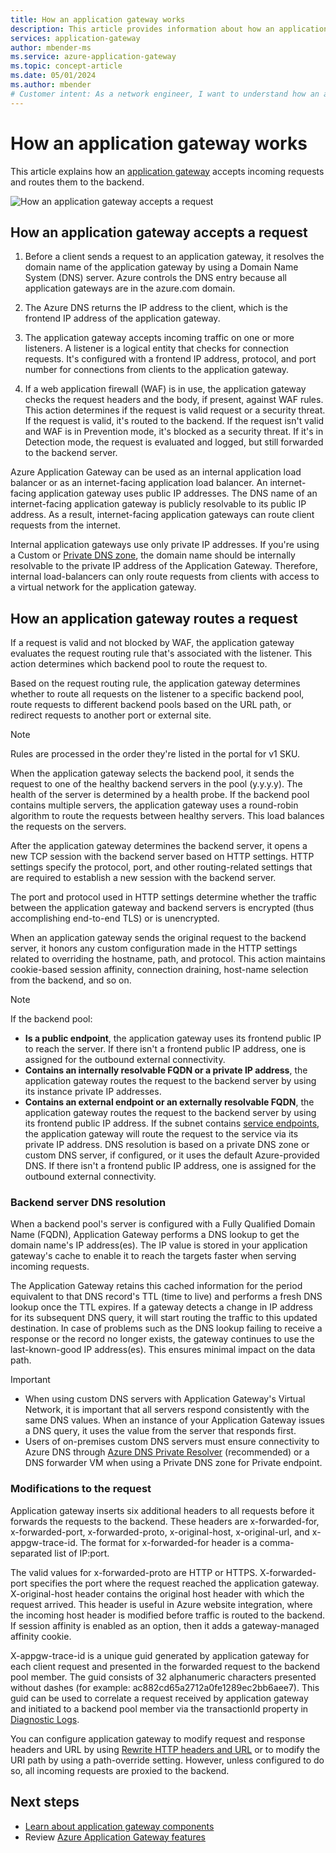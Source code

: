 ```yaml
---
title: How an application gateway works
description: This article provides information about how an application gateway accepts incoming requests and routes them to the backend.
services: application-gateway
author: mbender-ms
ms.service: azure-application-gateway
ms.topic: concept-article
ms.date: 05/01/2024
ms.author: mbender
# Customer intent: As a network engineer, I want to understand how an application gateway processes and routes requests, so that I can effectively configure and optimize it for load balancing and security in my network architecture.
---
```


# How an application gateway works

This article explains how an [application gateway](overview.md) accepts incoming requests and routes them to the backend.

![How an application gateway accepts a request](./media/how-application-gateway-works/how-application-gateway-works.png)

## How an application gateway accepts a request

1. Before a client sends a request to an application gateway, it resolves the domain name of the application gateway by using a Domain Name System (DNS) server. Azure controls the DNS entry because all application gateways are in the azure.com domain.

2. The Azure DNS returns the IP address to the client, which is the frontend IP address of the application gateway.

3. The application gateway accepts incoming traffic on one or more listeners. A listener is a logical entity that checks for connection requests. It's configured with a frontend IP address, protocol, and port number for connections from clients to the application gateway.

4. If a web application firewall (WAF) is in use, the application gateway checks the request headers and the body, if present, against WAF rules. This action determines if the request is valid request or a security threat. If the request is valid, it's routed to the backend. If the request isn't valid and WAF is in Prevention mode, it's blocked as a security threat. If it's in Detection mode, the request is evaluated and logged, but still forwarded to the backend server.

Azure Application Gateway can be used as an internal application load balancer or as an internet-facing application load balancer. An internet-facing application gateway uses public IP addresses. The DNS name of an internet-facing application gateway is publicly resolvable to its public IP address. As a result, internet-facing application gateways can route client requests from the internet.

Internal application gateways use only private IP addresses. If you're using a Custom or [Private DNS zone](../dns/private-dns-overview.md), the domain name should be internally resolvable to the private IP address of the Application Gateway. Therefore, internal load-balancers can only route requests from clients with access to a virtual network for the application gateway.

## How an application gateway routes a request

If a request is valid and not blocked by WAF, the application gateway evaluates the request routing rule that's associated with the listener. This action determines which backend pool to route the request to.

Based on the request routing rule, the application gateway determines whether to route all requests on the listener to a specific backend pool, route requests to different backend pools based on the URL path, or redirect requests to another port or external site.
> [!NOTE]
> Rules are processed in the order they're listed in the portal for v1 SKU. 

When the application gateway selects the backend pool, it sends the request to one of the healthy backend servers in the pool (y.y.y.y). The health of the server is determined by a health probe. If the backend pool contains multiple servers, the application gateway uses a round-robin algorithm to route the requests between healthy servers. This load balances the requests on the servers.

After the application gateway determines the backend server, it opens a new TCP session with the backend server based on HTTP settings. HTTP settings specify the protocol, port, and other routing-related settings that are required to establish a new session with the backend server.

The port and protocol used in HTTP settings determine whether the traffic between the application gateway and backend servers is encrypted (thus accomplishing end-to-end TLS) or is unencrypted.

When an application gateway sends the original request to the backend server, it honors any custom configuration made in the HTTP settings related to overriding the hostname, path, and protocol. This action maintains cookie-based session affinity, connection draining, host-name selection from the backend, and so on.

 > [!NOTE]
> If the backend pool:
> - **Is a public endpoint**, the application gateway uses its frontend public IP to reach the server. If there isn't a frontend public IP address, one is assigned for the outbound external connectivity.
> - **Contains an internally resolvable FQDN or a private IP address**, the application gateway routes the request to the backend server by using its instance private IP addresses.
> - **Contains an external endpoint or an externally resolvable FQDN**, the application gateway routes the request to the backend server by using its frontend public IP address. If the subnet contains [service endpoints](../virtual-network/virtual-network-service-endpoints-overview.md), the application gateway will route the request to the service via its private IP address. DNS resolution is based on a private DNS zone or custom DNS server, if configured, or it uses the default Azure-provided DNS. If there isn't a frontend public IP address, one is assigned for the outbound external connectivity.

### Backend server DNS resolution

When a backend pool's server is configured with a Fully Qualified Domain Name (FQDN), Application Gateway performs a DNS lookup to get the domain name's IP address(es). The IP value is stored in your application gateway's cache to enable it to reach the targets faster when serving incoming requests.

The Application Gateway retains this cached information for the period equivalent to that DNS record's TTL (time to live) and performs a fresh DNS lookup once the TTL expires. If a gateway detects a change in IP address for its subsequent DNS query, it will start routing the traffic to this updated destination. In case of problems such as the DNS lookup failing to receive a response or the record no longer exists, the gateway continues to use the last-known-good IP address(es). This ensures minimal impact on the data path.

> [!IMPORTANT]
>  * When using custom DNS servers with Application Gateway's Virtual Network, it is important that all servers respond consistently with the same DNS values. When an instance of your Application Gateway issues a DNS query, it uses the value from the server that responds first.
>  * Users of on-premises custom DNS servers must ensure connectivity to Azure DNS through [Azure DNS Private Resolver](../dns/private-resolver-hybrid-dns.md) (recommended) or a DNS forwarder VM when using a Private DNS zone for Private endpoint.

### Modifications to the request

Application gateway inserts six additional headers to all requests before it forwards the requests to the backend. These headers are x-forwarded-for, x-forwarded-port, x-forwarded-proto, x-original-host, x-original-url, and x-appgw-trace-id. The format for x-forwarded-for header is a comma-separated list of IP:port.

The valid values for x-forwarded-proto are HTTP or HTTPS. X-forwarded-port specifies the port where the request reached the application gateway. X-original-host header contains the original host header with which the request arrived. This header is useful in Azure website integration, where the incoming host header is modified before traffic is routed to the backend. If session affinity is enabled as an option, then it adds a gateway-managed affinity cookie.

X-appgw-trace-id is a unique guid generated by application gateway for each client request and presented in the forwarded request to the backend pool member.  The guid consists of 32 alphanumeric characters presented without dashes (for example: ac882cd65a2712a0fe1289ec2bb6aee7). This guid can be used to correlate a request received by application gateway and initiated to a backend pool member via the transactionId property in [Diagnostic Logs](application-gateway-diagnostics.md#diagnostic-logging).

You can configure application gateway to modify request and response headers and URL by using [Rewrite HTTP headers and URL](rewrite-http-headers-url.md) or to modify the URI path by using a path-override setting. However, unless configured to do so, all incoming requests are proxied to the backend.

## Next steps

- [Learn about application gateway components](application-gateway-components.md)
- Review [Azure Application Gateway features](features.md)
